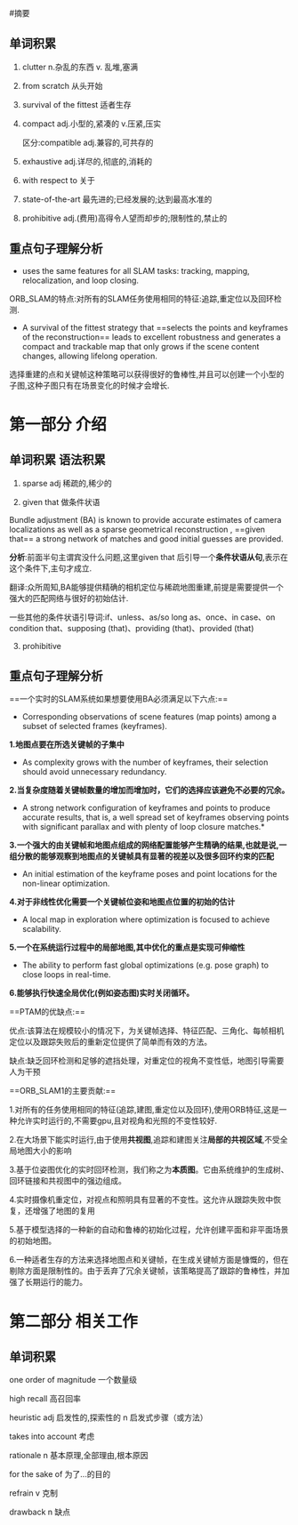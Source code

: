 #摘要

## 单词积累

1. clutter n.杂乱的东西 v. 乱堆,塞满   

2. from scratch 从头开始

3. survival of the fittest 适者生存

4. compact adj.小型的,紧凑的    v.压紧,压实

   区分:compatible adj.兼容的,可共存的
5. exhaustive adj.详尽的,彻底的,消耗的
6. with respect to 关于
7. state-of-the-art 最先进的;已经发展的;达到最高水准的
8. prohibitive adj.(费用)高得令人望而却步的;限制性的,禁止的

## 重点句子理解分析

* uses the same features for all SLAM tasks: tracking, mapping, relocalization, and loop closing.

ORB_SLAM的特点:对所有的SLAM任务使用相同的特征:追踪,重定位以及回环检测.

* A survival of the fittest strategy that ==selects the points and keyframes of the reconstruction== leads to excellent robustness and generates a compact and trackable map that only grows if the scene content changes, allowing lifelong operation.

选择重建的点和关键帧这种策略可以获得很好的鲁棒性,并且可以创建一个小型的子图,这种子图只有在场景变化的时候才会增长.

# 第一部分 介绍

## 单词积累 语法积累

1. sparse adj 稀疏的,稀少的

2. given that 做条件状语

Bundle adjustment (BA) is known to provide accurate estimates of camera localizations as well as a sparse geometrical reconstruction , ==given that== a strong network of matches and good initial guesses are provided.

**分析**:前面半句主谓宾没什么问题,这里given that 后引导一个**条件状语从句**,表示在这个条件下,主句才成立.

翻译:众所周知,BA能够提供精确的相机定位与稀疏地图重建,前提是需要提供一个强大的匹配网络与很好的初始估计.

一些其他的条件状语引导词:if、unless、as/so long as、once、in case、on condition that、supposing (that)、providing (that)、provided (that)

3. prohibitive 

## 重点句子理解分析

==一个实时的SLAM系统如果想要使用BA必须满足以下六点:==

* Corresponding observations of scene features (map points) among a subset of selected frames (keyframes).

**1.地图点要在所选关键帧的子集中**

* As complexity grows with the number of keyframes, their selection should avoid unnecessary redundancy.

**2.当复杂度随着关键帧数量的增加而增加时，它们的选择应该避免不必要的冗余。**

* A strong network configuration of keyframes and points to produce accurate results, that is, a well spread set of keyframes observing points with significant parallax and with plenty of loop closure matches.*

**3.一个强大的由关键帧和地图点组成的网络配置能够产生精确的结果,也就是说,一组分散的能够观察到地图点的关键帧具有显著的视差以及很多回环约束的匹配**

* An initial estimation of the keyframe poses and point locations for the non-linear optimization.

**4.对于非线性优化需要一个关键帧位姿和地图点位置的初始的估计**

* A local map in exploration where optimization is focused to achieve scalability.

**5.一个在系统运行过程中的局部地图,其中优化的重点是实现可伸缩性**

* The ability to perform fast global optimizations (e.g. pose graph) to close loops in real-time.

**6.能够执行快速全局优化(例如姿态图)实时关闭循环。**

==PTAM的优缺点:==

优点:该算法在规模较小的情况下，为关键帧选择、特征匹配、三角化、每帧相机定位以及跟踪失败后的重新定位提供了简单而有效的方法。

缺点:缺乏回环检测和足够的遮挡处理，对重定位的视角不变性低，地图引导需要人为干预 

==ORB_SLAM1的主要贡献:==

1.对所有的任务使用相同的特征(追踪,建图,重定位以及回环),使用ORB特征,这是一种允许实时运行的,不需要gpu,且对视角和光照的不变性较好.

2.在大场景下能实时运行,由于使用**共视图**,追踪和建图关注**局部的共视区域**,不受全局地图大小的影响

3.基于位姿图优化的实时回环检测，我们称之为**本质图**。它由系统维护的生成树、回环链接和共视图中的强边组成。

4.实时摄像机重定位，对视点和照明具有显著的不变性。这允许从跟踪失败中恢复，还增强了地图的复用

5.基于模型选择的一种新的自动和鲁棒的初始化过程，允许创建平面和非平面场景的初始地图。

6.一种适者生存的方法来选择地图点和关键帧，在生成关键帧方面是慷慨的，但在剔除方面是限制性的。由于丢弃了冗余关键帧，该策略提高了跟踪的鲁棒性，并加强了长期运行的能力。

# 第二部分 相关工作

## 单词积累

one order of magnitude   一个数量级

high recall 高召回率

heuristic adj 启发性的,探索性的 n 启发式步骤（或方法）

takes into account 考虑

rationale n 基本原理,全部理由,根本原因

for the sake of 为了...的目的

refrain v 克制

drawback n 缺点
